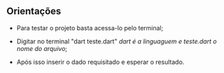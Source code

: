 ## Orientações

- Para testar o projeto basta acessa-lo pelo terminal;

- Digitar no terminal "dart teste.dart" _dart é a linguaguem e teste.dart o nome do arquivo_;

- Após isso inserir o dado requisitado e esperar o resultado.
